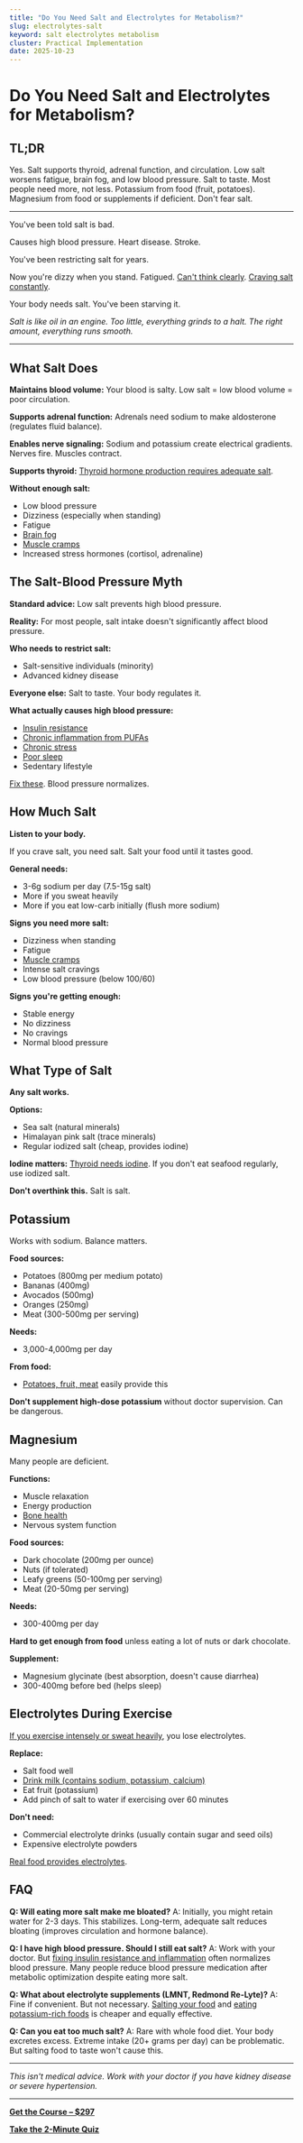 ```yaml
---
title: "Do You Need Salt and Electrolytes for Metabolism?"
slug: electrolytes-salt
keyword: salt electrolytes metabolism
cluster: Practical Implementation
date: 2025-10-23
---
```


# Do You Need Salt and Electrolytes for Metabolism?

## TL;DR

Yes. Salt supports thyroid, adrenal function, and circulation. Low salt worsens fatigue, brain fog, and low blood pressure. Salt to taste. Most people need more, not less. Potassium from food (fruit, potatoes). Magnesium from food or supplements if deficient. Don't fear salt.

---

You've been told salt is bad.

Causes high blood pressure. Heart disease. Stroke.

You've been restricting salt for years.

Now you're dizzy when you stand. Fatigued. [Can't think clearly](/blog/brain-fog-pufas). [Craving salt constantly](/blog/craving-sugar).

Your body needs salt. You've been starving it.

*Salt is like oil in an engine. Too little, everything grinds to a halt. The right amount, everything runs smooth.*

---

## What Salt Does

**Maintains blood volume:**
Your blood is salty. Low salt = low blood volume = poor circulation.

**Supports adrenal function:**
Adrenals need sodium to make aldosterone (regulates fluid balance).

**Enables nerve signaling:**
Sodium and potassium create electrical gradients. Nerves fire. Muscles contract.

**Supports thyroid:**
[Thyroid hormone production requires adequate salt](/blog/seed-oils-and-thyroid).

**Without enough salt:**
- Low blood pressure
- Dizziness (especially when standing)
- Fatigue
- [Brain fog](/blog/brain-fog-pufas)
- [Muscle cramps](/blog/joint-pain-pufas)
- Increased stress hormones (cortisol, adrenaline)

## The Salt-Blood Pressure Myth

**Standard advice:** Low salt prevents high blood pressure.

**Reality:** For most people, salt intake doesn't significantly affect blood pressure.

**Who needs to restrict salt:**
- Salt-sensitive individuals (minority)
- Advanced kidney disease

**Everyone else:**
Salt to taste. Your body regulates it.

**What actually causes high blood pressure:**
- [Insulin resistance](/blog/sugar-insulin-myth)
- [Chronic inflammation from PUFAs](/blog/pufas-inflammation)
- [Chronic stress](/blog/anxiety-pufas)
- [Poor sleep](/blog/body-temperature-sleep)
- Sedentary lifestyle

[Fix these](/blog/seven-day-pufa-purge). Blood pressure normalizes.

## How Much Salt

**Listen to your body.**

If you crave salt, you need salt. Salt your food until it tastes good.

**General needs:**
- 3-6g sodium per day (7.5-15g salt)
- More if you sweat heavily
- More if you eat low-carb initially (flush more sodium)

**Signs you need more salt:**
- Dizziness when standing
- Fatigue
- [Muscle cramps](/blog/exercise-metabolism)
- Intense salt cravings
- Low blood pressure (below 100/60)

**Signs you're getting enough:**
- Stable energy
- No dizziness
- No cravings
- Normal blood pressure

## What Type of Salt

**Any salt works.**

**Options:**
- Sea salt (natural minerals)
- Himalayan pink salt (trace minerals)
- Regular iodized salt (cheap, provides iodine)

**Iodine matters:**
[Thyroid needs iodine](/blog/seed-oils-and-thyroid). If you don't eat seafood regularly, use iodized salt.

**Don't overthink this.** Salt is salt.

## Potassium

Works with sodium. Balance matters.

**Food sources:**
- Potatoes (800mg per medium potato)
- Bananas (400mg)
- Avocados (500mg)
- Oranges (250mg)
- Meat (300-500mg per serving)

**Needs:**
- 3,000-4,000mg per day

**From food:**
- [Potatoes, fruit, meat](/blog/meal-planning) easily provide this

**Don't supplement high-dose potassium** without doctor supervision. Can be dangerous.

## Magnesium

Many people are deficient.

**Functions:**
- Muscle relaxation
- Energy production
- [Bone health](/blog/calcium-vitamin-d)
- Nervous system function

**Food sources:**
- Dark chocolate (200mg per ounce)
- Nuts (if tolerated)
- Leafy greens (50-100mg per serving)
- Meat (20-50mg per serving)

**Needs:**
- 300-400mg per day

**Hard to get enough from food** unless eating a lot of nuts or dark chocolate.

**Supplement:**
- Magnesium glycinate (best absorption, doesn't cause diarrhea)
- 300-400mg before bed (helps sleep)

## Electrolytes During Exercise

[If you exercise intensely or sweat heavily](/blog/exercise-metabolism), you lose electrolytes.

**Replace:**
- Salt food well
- [Drink milk (contains sodium, potassium, calcium)](/blog/meal-planning)
- Eat fruit (potassium)
- Add pinch of salt to water if exercising over 60 minutes

**Don't need:**
- Commercial electrolyte drinks (usually contain sugar and seed oils)
- Expensive electrolyte powders

[Real food provides electrolytes](/blog/meal-planning).

## FAQ

**Q: Will eating more salt make me bloated?**
A: Initially, you might retain water for 2-3 days. This stabilizes. Long-term, adequate salt reduces bloating (improves circulation and hormone balance).

**Q: I have high blood pressure. Should I still eat salt?**
A: Work with your doctor. But [fixing insulin resistance and inflammation](/blog/seven-day-pufa-purge) often normalizes blood pressure. Many people reduce blood pressure medication after metabolic optimization despite eating more salt.

**Q: What about electrolyte supplements (LMNT, Redmond Re-Lyte)?**
A: Fine if convenient. But not necessary. [Salting your food](/blog/meal-planning) and [eating potassium-rich foods](/blog/meal-planning) is cheaper and equally effective.

**Q: Can you eat too much salt?**
A: Rare with whole food diet. Your body excretes excess. Extreme intake (20+ grams per day) can be problematic. But salting food to taste won't cause this.

---

*This isn't medical advice. Work with your doctor if you have kidney disease or severe hypertension.*

---

**[Get the Course – $297](https://buy.polar.sh/polar_cl_8P7Z3TGPlCzXSgbJ0MNkG3HrYyVlcumvIjDMu3YLrwH)**

**[Take the 2-Minute Quiz](/quiz)**
